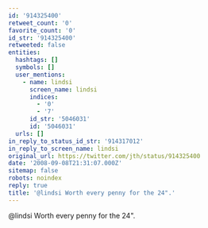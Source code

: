 ```yaml
---
id: '914325400'
retweet_count: '0'
favorite_count: '0'
id_str: '914325400'
retweeted: false
entities:
  hashtags: []
  symbols: []
  user_mentions:
    - name: lindsi
      screen_name: lindsi
      indices:
        - '0'
        - '7'
      id_str: '5046031'
      id: '5046031'
  urls: []
in_reply_to_status_id_str: '914317012'
in_reply_to_screen_name: lindsi
original_url: https://twitter.com/jth/status/914325400
date: '2008-09-08T21:31:07.000Z'
sitemap: false
robots: noindex
reply: true
title: '@lindsi Worth every penny for the 24".'
---
```


@lindsi Worth every penny for the 24".